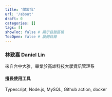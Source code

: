 ```yaml
---
title: '關於我'
url: '/about'
draft: 0
categories: []
tags: []
showToc: false # 顯示目錄區塊
TocOpen: false # 展開目錄
---
```


### 林致嘉 Daniel Lin

來自台中大雅，畢業於高雄科技大學資訊管理系

#### 擅長使用工具

Typescript, Node.js, MySQL, Github action, docker
